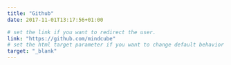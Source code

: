 ```yaml
---
title: "Github"
date: 2017-11-01T13:17:56+01:00

# set the link if you want to redirect the user.
link: "https://github.com/mindcube"
# set the html target parameter if you want to change default behavior
target: "_blank"
---
```

